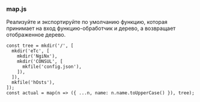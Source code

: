 ### map.js

Реализуйте и экспортируйте по умолчанию функцию, которая принимает на вход функцию-обработчик и дерево, а возвращает отображенное дерево.

```
const tree = mkdir('/', [
  mkdir('eTc', [
    mkdir('NgiNx'),
    mkdir('CONSUL', [
      mkfile('config.json'),
    ]),
  ]),
  mkfile('hOsts'),
]);
const actual = map(n => ({ ...n, name: n.name.toUpperCase() }), tree);
```